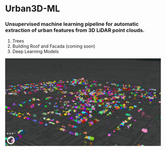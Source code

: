 # Urban3D-ML
### Unsupervised machine learning pipeline for automatic extraction of urban features from 3D LiDAR point clouds.


1. Trees
2. Building Roof and Facada (coming soon)
3. Deep Learning Models

<div style="text-align: center;">
  <img src="media/trees.png" alt="drawing" width="600">

</div>
